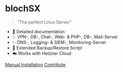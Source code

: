 <h1 id="cover-heading">
  blochSX
</h1>


>  "The perfect Linux Server"

- :open_file_folder: Detailed documentation
- :sparkles: VPN-, DB-, Chat-, Web- & PHP-, DB-, Mail-Server
- :sparkles: DNS-, Logging- & SIEM-, Monitoring-Server
- :floppy_disk: Extended Backup/Restore Script
- :cloud: Works with Hetzner Cloud


[Manual Installation](README.md)
[Contribute](contribute.md)
